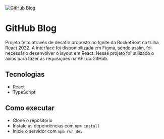 [![GitHub Blog](./public/github-blog.png)]()

# GitHub Blog

Projeto feito através de desafio proposto no Ignite da RocketSeat na trilha React 2022. A interface foi disponibilizada em Figma, sendo assim, foi necessário desenvolver o layout em React. Nesse projeto foi utilizado o axios para fazer as requisições na API do GitHub.

## Tecnologias

- React
- TypeScript

## Como executar

- Clone o repositório
- Instale as dependências com `npm install`
- Inicie o servidor com `npm run dev`